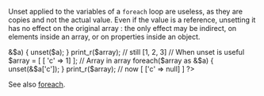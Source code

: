 Unset applied to the variables of a ``foreach`` loop are useless, as they are copies and not the actual value. Even if the value is a reference, unsetting it has no effect on the original array : the only effect may be indirect, on elements inside an array, or on properties inside an object.

<?php

// When unset is useless
$array = [1, 2, 3];
foreach($array as $a) {
    unset($a);
}

print_r($array); // still [1, 2, 3]

foreach($array as $b => &$a) {
    unset($a);
}

print_r($array); // still [1, 2, 3]

// When unset is useful
$array = [ [ 'c' => 1] ]; // Array in array
foreach($array as &$a) {
    unset(&$a['c']);
}

print_r($array); // now [ ['c' => null] ]

?>

See also [foreach](http://php.net/manual/en/control-structures.foreach.php).
